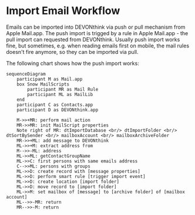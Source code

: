 # Import Email Workflow

Emails can be imported into DEVONthink via push or pull mechanism from Apple Mail.app. The push import is trigged by a rule in Apple Mail.app - the pull import can requested from DEVONthink. Usually push import works fine, but sometimes, e.g. when reading emails first on mobile, the mail rules doesn't fire anymore, so they can be imported via pull. 

The following chart shows how the push import works:

```mermaid 
sequenceDiagram
	participant M as Mail.app
	box Snow MailScripts
		participant MR as Mail Rule
		participant ML as MailLib 
	end
	participant C as Contacts.app
	participant D as DEVONthink.app
	
	M->>+MR: perform mail action
	MR->>MR: init MailScript properties
	Note right of MR: dtImportDatabase <br/> dtImportFolder <br/> dtSortBySender <br/> mailboxAccount <br/> mailboxArchiveFolder
	MR->>+ML: add message to DEVONthink
	ML->>+M: extract address from
	M-->>-ML: address
	ML->>ML: getContactGroupName
	ML->>C: first persons with same emails address
	C-->>ML: persons with groups
	ML->>D: create record with [message properties]
	ML->>D: perform smart rule [trigger import event]
	ML->>D: create location [import folder]
	ML->>D: move record to [import folder]
	ML->>M: set mailbox of [message] to [archive folder] of [mailbox account]
	ML-->>-MR: return
	MR-->>-M: return
	
```